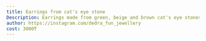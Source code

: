 ```yaml
---
title: Earrings from cat's eye stone
Description: Earrings made from green, beige and brown cat's eye stones, with metallic leaves
author: https://instagram.com/dedra_fun_jewellery
cost: 3000₸
---
```


